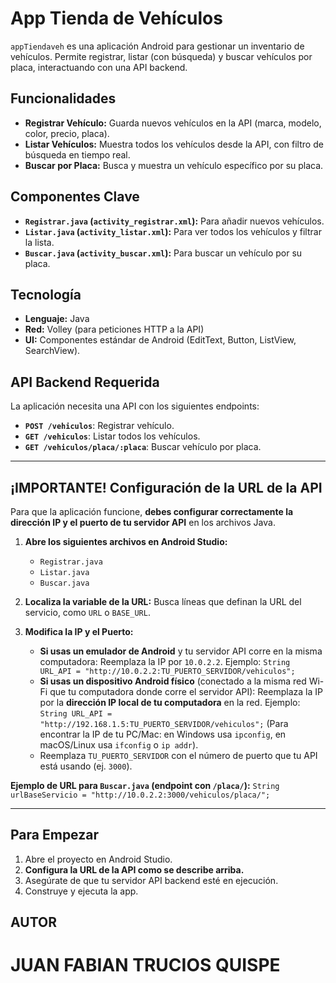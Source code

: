 # App Tienda de Vehículos

`appTiendaveh` es una aplicación Android para gestionar un inventario de vehículos. Permite registrar, listar (con búsqueda) y buscar vehículos por placa, interactuando con una API backend.

## Funcionalidades

*   **Registrar Vehículo:** Guarda nuevos vehículos en la API (marca, modelo, color, precio, placa).
*   **Listar Vehículos:** Muestra todos los vehículos desde la API, con filtro de búsqueda en tiempo real.
*   **Buscar por Placa:** Busca y muestra un vehículo específico por su placa.

## Componentes Clave

*   **`Registrar.java` (`activity_registrar.xml`):** Para añadir nuevos vehículos.
*   **`Listar.java` (`activity_listar.xml`):** Para ver todos los vehículos y filtrar la lista.
*   **`Buscar.java` (`activity_buscar.xml`):** Para buscar un vehículo por su placa.

## Tecnología

*   **Lenguaje:** Java
*   **Red:** Volley (para peticiones HTTP a la API)
*   **UI:** Componentes estándar de Android (EditText, Button, ListView, SearchView).

## API Backend Requerida

La aplicación necesita una API con los siguientes endpoints:

*   **`POST /vehiculos`**: Registrar vehículo.
*   **`GET /vehiculos`**: Listar todos los vehículos.
*   **`GET /vehiculos/placa/:placa`**: Buscar vehículo por placa.

---
## **¡IMPORTANTE! Configuración de la URL de la API**

Para que la aplicación funcione, **debes configurar correctamente la dirección IP y el puerto de tu servidor API** en los archivos Java.

1.  **Abre los siguientes archivos en Android Studio:**
    *   `Registrar.java`
    *   `Listar.java`
    *   `Buscar.java`

2.  **Localiza la variable de la URL:** Busca líneas que definan la URL del servicio, como `URL` o `BASE_URL`.

3.  **Modifica la IP y el Puerto:**
    *   **Si usas un emulador de Android** y tu servidor API corre en la misma computadora:
        Reemplaza la IP por `10.0.2.2`. Ejemplo:
        `String URL_API = "http://10.0.2.2:TU_PUERTO_SERVIDOR/vehiculos";`
    *   **Si usas un dispositivo Android físico** (conectado a la misma red Wi-Fi que tu computadora donde corre el servidor API):
        Reemplaza la IP por la **dirección IP local de tu computadora** en la red. Ejemplo:
        `String URL_API = "http://192.168.1.5:TU_PUERTO_SERVIDOR/vehiculos";`
        (Para encontrar la IP de tu PC/Mac: en Windows usa `ipconfig`, en macOS/Linux usa `ifconfig` o `ip addr`).
    *   Reemplaza `TU_PUERTO_SERVIDOR` con el número de puerto que tu API está usando (ej. `3000`).

**Ejemplo de URL para `Buscar.java` (endpoint con `/placa/`):**
`String urlBaseServicio = "http://10.0.2.2:3000/vehiculos/placa/";`

---

## Para Empezar

1.  Abre el proyecto en Android Studio.
2.  **Configura la URL de la API como se describe arriba.**
3.  Asegúrate de que tu servidor API backend esté en ejecución.
4.  Construye y ejecuta la app.

## AUTOR

# JUAN FABIAN TRUCIOS QUISPE
